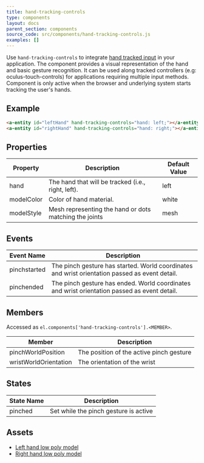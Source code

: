 ```yaml
---
title: hand-tracking-controls
type: components
layout: docs
parent_section: components
source_code: src/components/hand-tracking-controls.js
examples: []
---
```


[webxrhandinput]: https://immersive-web.github.io/webxr-hand-input/

Use `hand-tracking-controls` to integrate [hand tracked input][webxrhandinput] in your application. The component provides a visual representation of the hand and basic gesture recognition. It can be used along tracked controllers (e.g: oculus-touch-controls) for applications requiring multiple input methods. Component is only active when the browser and underlying system starts tracking the user's hands.

## Example

```html
<a-entity id="leftHand" hand-tracking-controls="hand: left;"></a-entity>
<a-entity id="rightHand" hand-tracking-controls="hand: right;"></a-entity>
```

## Properties

| Property       | Description                                                                            | Default Value |
|----------------|----------------------------------------------------------------------------------------|---------------|
| hand                 | The hand that will be tracked (i.e., right, left). | left                 |
| modelColor          | Color of hand material.                                                                | white         |
| modelStyle           | Mesh representing the hand or dots matching the joints        | mesh

## Events

| Event Name    | Description                                                    |
| ----------    | -----------                                                    |
| pinchstarted  | The pinch gesture has started. World coordinates and wrist orientation passed as event detail.                                 |
| pinchended    | The pinch gesture has ended. World coordinates and wrist orientation passed as event detail.                                    |

## Members

Accessed as `el.components['hand-tracking-controls'].<MEMBER>`.

| Member    | Description                                                                           |
|-----------|---------------------------------------------------------------------------------------|
| pinchWorldPosition    | The position of the active pinch gesture  |
| wristWorldOrientation | The orientation of the wrist  |

## States

| State Name  | Description                                                                           |
|-------------|---------------------------------------------------------------------------------------|
| pinched | Set while the pinch gesture is active  |

## Assets

- [Left hand low poly model](https://cdn.aframe.io/controllers/oculus-hands/unity/left.glb)
- [Right hand low poly model](https://cdn.aframe.io/controllers/oculus-hands/unity/right.glb)

